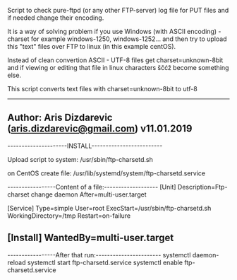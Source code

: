 Script to check pure-ftpd (or any other FTP-server) log file for PUT files and if needed change their encoding.

It is a way of solving problem if you use Windows (with ASCII encoding) - charset for example windows-1250, windows-1252... and then try to upload this "text" files over FTP to linux (in this example centOS).

Instead of clean convertion ASCII - UTF-8 files get charset=unknown-8bit and if viewing or editing that file in linux characters ščćž become something else.

This script converts text files with charset=unknown-8bit to utf-8

-----------------------------------------------------
Author: Aris Dizdarevic (aris.dizdarevic@gmail.com)
v11.01.2019
-----------------------------------------------------

---------------------INSTALL-------------------------

Upload script to system:
/usr/sbin/ftp-charsetd.sh

on CentOS create file:
/usr/lib/systemd/system/ftp-charsetd.service

-----------------Content of a file:-------------------
 [Unit]
 Description=Ftp-charset change daemon
 After=multi-user.target

 [Service]
 Type=simple
 User=root
 ExecStart=/usr/sbin/ftp-charsetd.sh
 WorkingDirectory=/tmp
 Restart=on-failure

 [Install]
 WantedBy=multi-user.target
-------------------------------------------------------

-----------------After that run:-----------------------
systemctl daemon-reload
systemctl start ftp-charsetd.service
systemctl enable ftp-charsetd.service
